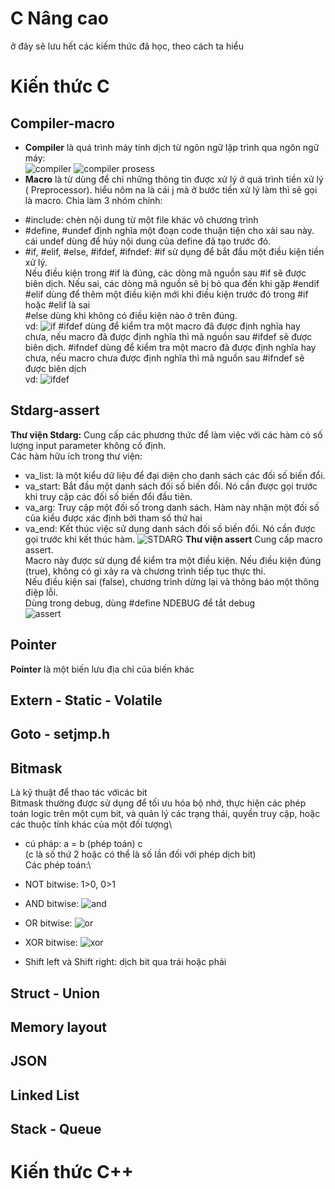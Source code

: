 
# C Nâng cao 

ở đây sẽ lưu hết các kiếm thức đã học, theo cách ta hiểu

# Kiến thức C
## Compiler-macro
- **Compiler** là quá trình máy tính dịch từ ngôn ngữ lập trình qua ngôn ngữ máy:\
![compiler](https://github.com/LughTA/embeded/assets/121286723/8f9462e6-7368-442e-870e-c831c5a12014)
![compiler prosess](https://github.com/LughTA/embeded/assets/121286723/6462c7d3-f450-4cae-b414-2d9bd4a79e03)
- **Macro** là từ dùng để chỉ những thông tin được xử lý ở quá trình tiền xử lý ( Preprocessor). hiểu nôm na là cái j mà ở bước tiền xử lý làm thì sẽ gọi là macro. 
Chia làm 3 nhóm chính:
+ #include: chèn nội dung từ một file khác vô chương trình
+ #define, #undef định nghĩa một đoạn code thuận tiện cho xài sau này. cái undef dùng để hủy nội dung của define đã tạo trước đó.
+ #if, #elif, #else, #ifdef, #ifndef:
#if sử dụng để bắt đầu một điều kiện tiền xử lý.\
Nếu điều kiện trong #if là đúng, các dòng mã nguồn sau #if sẽ được biên dịch. Nếu sai, các dòng mã nguồn sẽ bị bỏ qua đến khi gặp #endif\
#elif dùng để thêm một điều kiện mới khi điều kiện trước đó trong #if hoặc #elif là sai\
#else dùng khi không có điều kiện nào ở trên đúng.\
vd:
![if](https://github.com/LughTA/embeded/assets/121286723/3e3b79f8-8b4f-4f0c-8075-dd5e29f1bc48)
#ifdef dùng để kiểm tra một macro đã được định nghĩa hay chưa, nếu macro đã được định nghĩa thì mã nguồn sau #ifdef sẽ được biên dịch.
#ifndef dùng để kiểm tra một macro đã được định nghĩa hay chưa, nếu macro chưa được định nghĩa thì mã nguồn sau #ifndef sẽ được biên dịch\
vd:
![ifdef](https://github.com/LughTA/embeded/assets/121286723/258f6d66-9e69-465b-ad7f-e7df0155d8ef)


## Stdarg-assert
**Thư viện Stdarg:** Cung cấp các phương thức để làm việc với các hàm có số lượng input parameter không cố định.\
Các hàm hữu ích trong thư viện: 
- va_list: là một kiểu dữ liệu để đại diện cho danh sách các đối số biến đổi.
- va_start: Bắt đầu một danh sách đối số biến đổi. Nó cần được gọi trước khi truy cập các đối số biến đổi đầu tiên.
- va_arg: Truy cập một đối số trong danh sách. Hàm này nhận một đối số của kiểu được xác định bởi tham số thứ hai
- va_end: Kết thúc việc sử dụng danh sách đối số biến đổi. Nó cần được gọi trước khi kết thúc hàm.
![STDARG](https://github.com/LughTA/embeded/assets/121286723/569182c2-5b49-4b2c-8483-16b4e975ae83)
**Thư viện assert** Cung cấp macro assert.\
Macro này được sử dụng để kiểm tra một điều kiện. 
Nếu điều kiện đúng (true), không có gì xảy ra và chương trình tiếp tục thực thi.\
Nếu điều kiện sai (false), chương trình dừng lại và thông báo một thông điệp lỗi.\
Dùng trong debug, dùng #define NDEBUG để tắt debug\
![assert](https://github.com/LughTA/embeded/assets/121286723/f44cde5e-5e27-452c-82ca-3dc92295481e)
## Pointer
**Pointer** là một biến lưu địa chỉ của biến khác 

## Extern - Static - Volatile

## Goto - setjmp.h

## Bitmask
Là kỹ thuật để thao tác vớicác bit\
Bitmask thường được sử dụng để tối ưu hóa bộ nhớ, thực hiện các phép toán logic
trên một cụm bit, và quản lý các trạng thái, quyền truy cập, hoặc các thuộc tính khác của
một đối tượng\
- cú pháp: a = b (phép toán) c \
(c là số thứ 2 hoặc có thể là số lần đối với phép dịch bit)\
Các phép toán:\
- NOT bitwise: 1>0, 0>1
- AND bitwise:
![and](https://github.com/LughTA/embeded/assets/121286723/901990c8-0556-40b6-9d95-ef78aa293826)
- OR bitwise:
![or](https://github.com/LughTA/embeded/assets/121286723/1a3b44c2-a4d5-4ed2-895f-9a36096295c8)

- XOR bitwise:
![xor](https://github.com/LughTA/embeded/assets/121286723/b17fdb2d-fa59-4bfb-9232-d2acf0323559)
- Shift left và Shift right: dịch bit qua trái hoặc phải
 
## Struct - Union

## Memory layout

## JSON

## Linked List

## Stack - Queue

# Kiến thức C++



